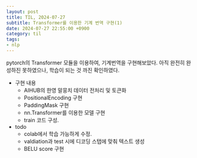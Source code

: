 ```yaml
---
layout: post
title: TIL, 2024-07-27
subtitle: Transformer를 이용한 기계 번역 구현(1)
date: 2024-07-27 22:55:00 +0900
category: til
tags:
- nlp
---
```

pytorch의 Transformer 모듈을 이용하여, 기계번역을 구현해보았다.
아직 완전히 완성하진 못하였으나, 학습이 되는 것 까진 확인하였다.
- 구현 내용
    - AIHUB의 한영 말뭉치 데이터 전처리 및 토큰화
    - PositionalEncoding 구현
    - PaddingMask 구현
    - nn.Transformer를 이용한 모델 구현
    - train 코드 구성.
- todo
    - colab에서 학습 가능하게 수정.
    - valdiation과 test 시에 디코딩 스탭에 맞춰 텍스트 생성
    - BELU score 구현


